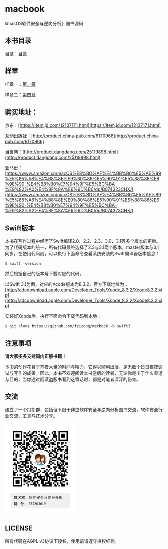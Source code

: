 # macbook

《macOS软件安全与逆向分析》随书源码

## 本书目录
目录：[目录](catalog.pdf)


## 样章
样章一：[第一章](chapter1.pdf)

样章二：[第四章](chapter4.pdf)

## 购买地址：
京东：[https://item.jd.com/12137171.html](https://item.jd.com/12137171.html)

互动出版社：[http://product.china-pub.com/6170966](http://product.china-pub.com/6170966)

当当网：[http://product.dangdang.com/25119898.html](http://product.dangdang.com/25119898.html)

亚马逊：[https://www.amazon.cn/macOS%E8%BD%AF%E4%BB%B6%E5%AE%89%E5%85%A8%E4%B8%8E%E9%80%86%E5%90%91%E5%88%86%E6%9E%90-%E4%B8%B0%E7%94%9F%E5%BC%BA-%E9%82%A2%E4%BF%8A%E6%9D%B0/dp/B074323CHX/](https://www.amazon.cn/macOS%E8%BD%AF%E4%BB%B6%E5%AE%89%E5%85%A8%E4%B8%8E%E9%80%86%E5%90%91%E5%88%86%E6%9E%90-%E4%B8%B0%E7%94%9F%E5%BC%BA-%E9%82%A2%E4%BF%8A%E6%9D%B0/dp/B074323CHX/)


## Swift版本
本书在写作过程中经历了Swift编译2.0、2.2、2.3、3.0、3.1等多个版本的更新。为了代码版本的统一，所有代码最终选择了2.3与3.1两个版本，master版本与3.1同步。在使用代码前，可以执行下面命令查看系统安装的Swift编译器版本信息：
```
$ swift -version
```

然后根据自己的版本号下载对应的代码。

以Swift 3.1为例，对应的Xcode版本为8.3.2，官方下载地址为：[http://adcdownload.apple.com/Developer_Tools/Xcode_8.3.2/Xcode8.3.2.xip](http://adcdownload.apple.com/Developer_Tools/Xcode_8.3.2/Xcode8.3.2.xip)

安装好Xcode后，执行下面命令下载代码到本地：
```
$ git clone https://github.com/feicong/macbook -b swift3
```

## 注意事项
**请大家多多支持国内正版书籍！**

本书的创作花费了笔者大量的时间与精力，它得以顺利出版，是无数个日日夜夜调试与写作的成果。因此，本书不欢迎阅读本书盗版的读者，无论你是出于什么渠道与目的，当你通过阅读盗版书看到这番话时，都是对笔者深深的伤害。


## 交流
建立了一个扣扣群，包括但不限于非虫软件安全与逆向分析图书交流，软件安全行业交流，工具与技术分享。

![qqgroup](qqgroup.png)


## LICENSE
所有代码在AGPL v3协议下授权，使用前请遵守授权细则。
